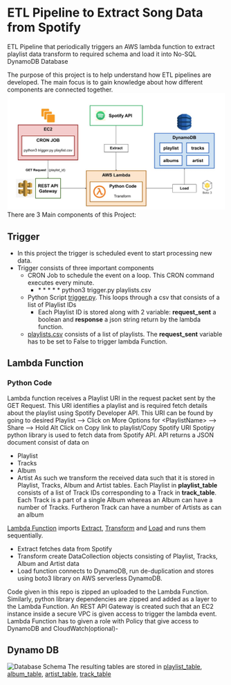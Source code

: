 # ETL Pipeline to Extract Song Data from Spotify
ETL Pipeline that periodically triggers an AWS lambda function to extract playlist data transform to required schema and load it into No-SQL DynamoDB Database

The purpose of this project is to help understand how ETL pipelines are developed. The main focus is to gain knowledge about how different components are connected together.
![Arhcitecture](SpotifyArchitecture.jpg)
There are 3 Main components of this Project:
## Trigger
* In this project the trigger is scheduled event to start processing new data.
* Trigger consists of three important components
  * CRON Job to schedule the event on a loop. This CRON command executes every minute.
    * \* \* \* \* \* python3 trigger.py playlists.csv
  * Python Script [trigger.py](https://github.com/AshwinDeshpande96/Spotify-ETL-Pipeline-AWS-Lambda-DynamoDB/blob/main/trigger/trigger.py). This loops through a csv that consists of a list of Playlist IDs
    * Each Playlist ID is stored along with 2 variable: **request_sent** a boolean and **response** a json string return by the lambda function.
  * [playlists.csv](https://github.com/AshwinDeshpande96/Spotify-ETL-Pipeline-AWS-Lambda-DynamoDB/blob/main/trigger/playlists.csv) consists of a list of playlists. The **request_sent** variable has to be set to False to trigger lambda Function.

## Lambda Function
### Python Code
Lambda function receives a Playlist URI in the request packet sent by the GET Request.
This URI identifies a playlist and is required fetch details about the playlist using Spotify Developer API. This URI can be found by going to desired Playlist --> Click on More Options for \<PlaylistName\> --> Share --> Hold Alt Click on Copy link to playlist/Copy Spotify URI
Spotipy python library is used to fetch data from Spotify API. API returns a JSON document consist of data on
 * Playlist
 * Tracks
 * Album
 * Artist
 As such we transform the received data such that it is stored in Playlist, Tracks, Album and Artist tables. Each Playlist in **playlist_table** consists of a list of Track IDs corresponding to a Track in **track_table**. Each Track is a part of a single Album whereas an Album can have a number of Tracks. Furtheron Track can have a number of Artists as can an album
 
 [Lambda Function](lambda_function.py) imports [Extract](Extract.py), [Transform](Transform.py) and [Load](Load.py) and runs them sequentially.
 * Extract fetches data from Spotify
 * Transform create DataCollection objects consisting of Playlist, Tracks, Album and Artist data
 * Load function connects to DynamoDB, run de-duplication and stores using boto3 library on AWS serverless DynamoDB.

 Code given in this repo is zipped an uploaded to the Lambda Function. Similarly, python library dependencies are zipped and added as a layer to the Lambda Function.
 An REST API Gateway is created such that an EC2 instance inside a secure VPC is given access to trigger the lambda event.
 Lambda Function has to given a role with Policy that give access to DynamoDB and CloudWatch(optional)-
 
 
## Dynamo DB
 ![Database Schema](https://github.com/AshwinDeshpande96/Spotify-ETL-Pipeline-AWS-Lambda-DynamoDB/blob/main/dynamo_db_Schema.png)
 The resulting tables are stored in [playlist_table](results/playlist_results.csv), [album_table](results/album_results.csv), [artist_table](results/artist_results.csv), [track_table](results/track_results.csv)
